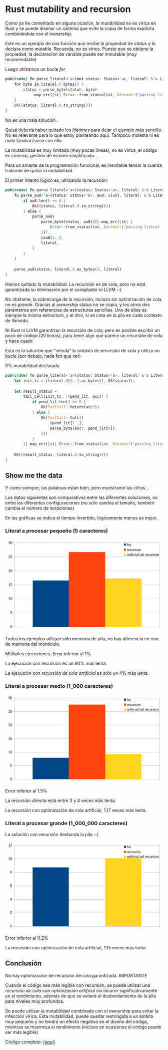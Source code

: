 # Rust mutability and recursion

Como ya he comentado en alguna ocasión, la mutabilidad no es vírica en Rust y se puede diseñar un sistema que evite la copia de forma explícita combinándola con el _ownership_.

Este es un ejemplo de una función que recibe la propiedad de _status_ y lo
declara como mutable. Recuerda, no es vírico. Puesto que se obtiene la propiedad, la declaración de variable puede ser inmutable (muy recomendable)

Luego utilzamos un bucle _for_

```Rust
pub(crate) fn parse_literal<'a>(mut status: Status<'a>, literal: &'a Literal<'a>) -> Result<'a> {
    for byte in literal.0.bytes() {
        status = parse_byte(status, byte)
            .map_err(|st| Error::from_status(&st, &format!("parsing literal {}", literal.0)))?;
    }
    Ok((status, literal.0.to_string()))
}
```

No es una mala solución.

Quizá debería haber quitado los _lifetimes_ para dejar el ejemplo más sencillo. No es relevante para lo que estoy planteando aquí. Tampoco molesta ni es malo familiarizarse con ello.

La mutabilidad es muy limitada (muy pocas líneas), no es vírica, el código es conciso,
gestión de errores simplificado...

Para un amante de la programación funcional, es inevitable tensar la cuerda
tratando de quitar la mutabilidad.

El primer intento lógico es, utilizando la recursión:

```Rust
pub(crate) fn parse_literal<'a>(status: Status<'a>, literal: &'a Literal<'a>) -> Result<'a> {
    fn parse_au8<'a>(status: Status<'a>, au8: &[u8], literal: &'a Literal<'a>) -> Result<'a> {
        if au8.len() == 0 {
            Ok((status, literal.0.to_string()))
        } else {
            parse_au8(
                parse_byte(status, au8[0]).map_err(|st| {
                    Error::from_status(&st, &format!("parsing literal {}", &literal.0))
                })?,
                &au8[1..],
                literal,
            )
        }
    }

    parse_au8(status, literal.0.as_bytes(), literal)
}
```

Hemos quitado la mutabilidad. La recursión es de cola, pero no está garantizada su eliminación por el compilador ni LLVM :-(

No obstante, la sobrecarga de la recursión, incluso sin optimización de cola, no es grande. Gracias al _ownership_ status no se copia, y los otros dos parámetros son referencias de estructuras sencillas. Uno de ellos es siempre la misma estructura, y el otro, sí se crea en la pila en cada contexto de llamada.

Ni Rust ni LLVM garantizan la recursión de cola, pero es posible escribir un poco de código (20 líneas), para tener algo que parece un recursión de cola y hace cuack

Esta es la solución que "simula" la sintáxis de recursión de cola y utiliza un bucle (por debajo, nada feo que ver)

0% mutabilidad declarada

```Rust
pub(crate) fn parse_literal<'a>(status: Status<'a>, literal: &'a Literal<'a>) -> Result<'a> {
    let init_tc = (literal.0[0..].as_bytes(), Ok(status));

    let result_status =
        tail_call(init_tc, |(pend_lit, acc)| {
            if pend_lit.len() == 0 {
                Ok(TailCall::Return(acc?))
            } else {
                Ok(TailCall::Call((
                    &pend_lit[1..],
                    parse_byte(acc?, pend_lit[0]),
                )))
            }
        }).map_err(|st| Error::from_status(&st, &format!("parsing literal {}", literal.0)))?;

    Ok((result_status, literal.0.to_string()))
}
```

## Show me the data

Y como siempre, las palabras están bien, pero muéstrame las cifras...

Los datos siguientes son comparativos entre las diferentes soluciones, no entre las diferentes configuraciones (no sólo cambia al tamaño, también cambia el número de iteraciones)

En las gráficas se indica el tiempo invertido, lógicamente menos es mejor.

### Literal a procesar pequeño (5 caracteres)

![graph](rust_for_recurs_short.png)

Todos los ejemplos utilizan sólo memoria de pila, no hay diferencia en uso de memoria del montículo.

Múltiples ejecuciones. Error inferior al 1%

La ejecución con recursión es un 60% más lenta.

La ejecución con _recursión de cola artificial_ es sólo un 4% más lenta.

### Literal a procesar medio (1_000 caracteres)

![graph](rust_for_recurs_med.png)

Error inferior al 1.5%

La recursión directa está entre 3 y 4 veces más lenta.

La recursión con optimización de cola artificial, 1.17 veces más lenta.

### Literal a procesar grande (1_000_000 caracteres)

La solución con recursión desborda la pila :-(

![graph](rust_for_recurs_big.png)

Error inferior al 0.2%

La recursión con optimización de cola artificial, 1.15 veces más lenta.

## Conclusión

No hay optimización de recursión de cola garantizada. IMPORTANTE

Cuando el código sea más legible con recursión, se puede utilizar una _recursión de cola con optimización artifical_ sin incurrir significativamente en el rendimiento, además de que se evitará el desbordamiento de la pila para niveles muy profundos.

Se puede utilizar la mutabilidad combinada con el ownership para evitar la infección vírica. Esta mutabilidad, puede quedar restringida a un ámbito muy pequeño y no tendrá un efecto negativo en el diseño del código, mientras se maximiza el rendimiento (incluso en ocasiones el código puede ser más legible)

Código completo:
[(aquí)](https://github.com/jleahred/katas/tree/master/langs/rust/mutability_recursion)
